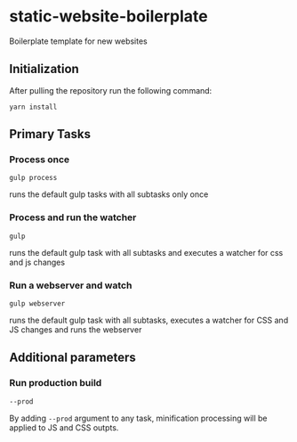 # static-website-boilerplate
Boilerplate template for new websites


## Initialization
After pulling the repository run the following command:
```
yarn install
```

## Primary Tasks

### Process once
```
gulp process
```
runs the default gulp tasks with all subtasks only once

### Process and run the watcher
```
gulp
```
runs the default gulp task with all subtasks and executes a watcher for css and js changes

### Run a webserver and watch
```
gulp webserver
```
runs the default gulp task with all subtasks, executes a watcher for CSS and JS changes and runs the webserver

## Additional parameters

### Run production build
```
--prod
```
By adding `--prod` argument to any task, minification processing will be applied to JS and CSS outpts.
